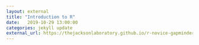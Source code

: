 ```yaml
---
layout: external
title: "Introduction to R"
date:   2019-10-29 13:00:00
categories: jekyll update
external_url: https://thejacksonlaboratory.github.io/r-novice-gapminder-microbiome/
---
```


